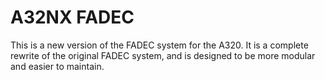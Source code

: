 # A32NX FADEC

This is a new version of the FADEC system for the A320. It is a complete 
rewrite of the original FADEC system, and is designed to be more modular 
and easier to maintain.
